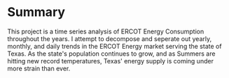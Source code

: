 
# Summary 

This project is a time series analysis of ERCOT Energy Consumption throughout the years. I attempt to decompose and seperate out yearly, monthly, and daily trends in the ERCOT Energy market serving the state of Texas. As the state's population continues to grow, and as Summers are hitting new record temperatures, Texas' energy supply is coming under more strain than ever.
